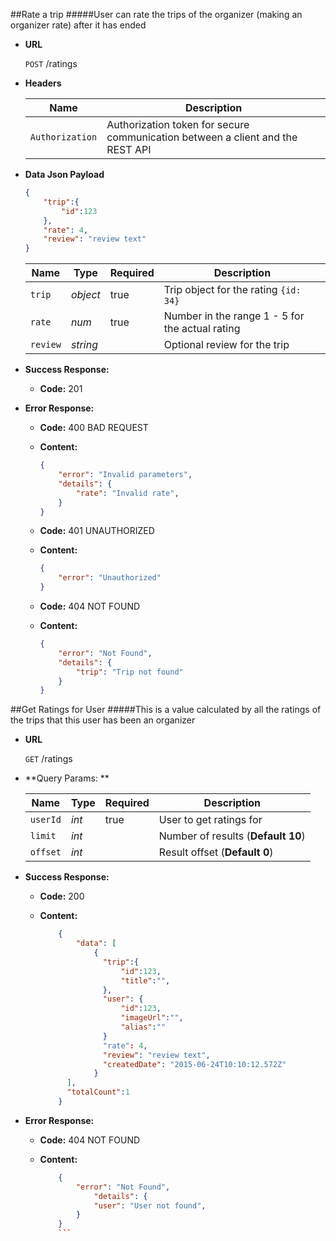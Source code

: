 ##<a name="rate-a-tripr">Rate a trip
#####User can rate the trips of the organizer (making an organizer rate) after it has ended

* **URL**

	`POST`
	/ratings

* **Headers**

	| Name            | Description                                                                    |
	|-----------------|--------------------------------------------------------------------------------|
	| `Authorization` | Authorization token for secure communication between a client and the REST API |

* **Data Json Payload**

	```json
	{
		"trip":{
			"id":123
		},
		"rate": 4,
		"review": "review text"
	}
	```

	| Name     | Type     | Required | Description                                     |
  |----------|----------|----------|-------------------------------------------------|
  | `trip`   | *object* | true     | Trip object for the rating `{id: 34}`           |
  | `rate`   | *num*    | true     | Number in the range 1 - 5 for the actual rating |
  | `review` | *string* |          | Optional review for the trip                    |

* **Success Response:**

	* **Code:** 201 <br />

* **Error Response:**

	* **Code:** 400 BAD REQUEST
	* **Content:**
		```json
		{
			"error": "Invalid parameters",
			"details": {
				"rate": "Invalid rate",
			}
		}
		```

	* **Code:** 401 UNAUTHORIZED
	*	**Content:**
		```json
		{
			"error": "Unauthorized"
		}
		```

	* **Code:** 404 NOT FOUND
	*	**Content:**

		```json
		{
			"error": "Not Found",
			"details": {
				"trip": "Trip not found"
			}
		}
		```

##<a name="get-user-rating"></a>Get Ratings for User
#####This is a value calculated by all the ratings of the trips that this user has been an organizer

* **URL**

  `GET`
  /ratings

* **Query Params: **

	| Name     | Type  | Required | Description                        |
	|----------|-------|----------|------------------------------------|
	| `userId` | *int* | true     | User to get ratings for            |
	| `limit`  | *int* |          | Number of results (**Default 10**) |
	| `offset` | *int* |          | Result offset (**Default 0**)      |


* **Success Response:**

  * **Code:** 200 <br />
  * **Content:**

  	```json
		{
			"data": [
				{
				  "trip":{
					  "id":123,
					  "title":"",
				  },
				  "user": {
					  "id":123,
					  "imageUrl":"",
					  "alias":""
				  }
				  "rate": 4,
				  "review": "review text",
				  "createdDate": "2015-06-24T10:10:12.572Z"
				}
		  ],
		  "totalCount":1
		}
	```

* **Error Response:**

	* **Code:** 404 NOT FOUND
  * **Content:**

    ```json
		{
			"error": "Not Found",
				"details": {
				"user": "User not found",
			}
		}
		```

